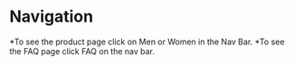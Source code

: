 # Navigation
*To see the product page click on Men or Women in the Nav Bar. 
*To see the FAQ page click FAQ on the nav bar.
